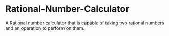 # Rational-Number-Calculator
A Rational number calculator that is capable of taking two rational numbers and an operation to perform on them.
